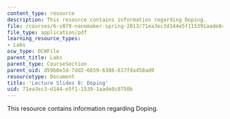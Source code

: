 ```yaml
---
content_type: resource
description: This resource contains information regarding Doping.
file: /courses/6-s079-nanomaker-spring-2013/71ea3ec3d144e5f115391aade8c8750b_MIT6_S079S13_slides08.pdf
file_type: application/pdf
learning_resource_types:
- Labs
ocw_type: OCWFile
parent_title: Labs
parent_type: CourseSection
parent_uid: d59b0e1d-7dd2-6659-6386-617fda458ad0
resourcetype: Document
title: 'Lecture Slides 8: Doping'
uid: 71ea3ec3-d144-e5f1-1539-1aade8c8750b
---
```

This resource contains information regarding Doping.

